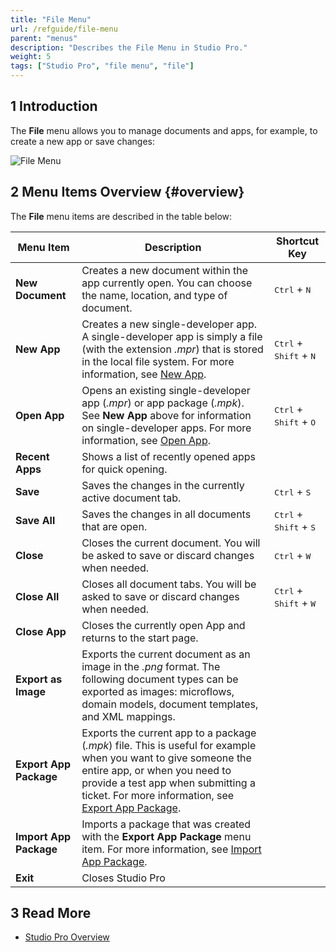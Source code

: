 ```yaml
---
title: "File Menu"
url: /refguide/file-menu
parent: "menus"
description: "Describes the File Menu in Studio Pro."
weight: 5
tags: ["Studio Pro", "file menu", "file"]
---
```


## 1 Introduction

The **File** menu allows you to manage documents and apps, for example, to create a new app or save changes:

![File Menu](/attachments/refguide/modeling/menus/file-menu/file-menu.png)


## 2 Menu Items Overview {#overview}

The **File** menu items are described in the table below:

| Menu Item                  | Description                                                  | Shortcut Key                                      |
| -------------------------- | ------------------------------------------------------------ | ------------------------------------------------- |
| **New Document**           | Creates a new document within the app currently open. You can choose the name, location, and type of document. | <kbd>Ctrl</kbd> + <kbd>N</kbd>                    |
| **New App**            | Creates a new single-developer app. A single-developer app is simply a file (with the extension *.mpr*) that is stored in the local file system. For more information, see [New App](new-project). | <kbd>Ctrl</kbd> + <kbd>Shift</kbd> + <kbd>N</kbd> |
| **Open App**           | Opens an existing single-developer app (*.mpr*) or app package (*.mpk*). See **New App** above for information on single-developer apps. For more information, see [Open App](open-app-dialog). | <kbd>Ctrl</kbd> + <kbd>Shift</kbd> + <kbd>O</kbd> |
| **Recent Apps**        | Shows a list of recently opened apps for quick opening.  |                                                   |
| **Save**                   | Saves the changes in the currently active document tab.      | <kbd>Ctrl</kbd> + <kbd>S</kbd>                    |
| **Save All**               | Saves the changes in all documents that are open.            | <kbd>Ctrl</kbd> + <kbd>Shift</kbd> + <kbd>S</kbd> |
| **Close**                  | Closes the current document. You will be asked to save or discard changes when needed. | <kbd>Ctrl</kbd> + <kbd>W</kbd>                    |
| **Close All**              | Closes all document tabs. You will be asked to save or discard changes when needed. | <kbd>Ctrl</kbd> + <kbd>Shift</kbd> + <kbd>W</kbd> |
| **Close App**          | Closes the currently open App and returns to the start page. |                                                   |
| **Export as Image**        | Exports the current document as an image in the *.png* format. The following document types can be exported as images: microflows, domain models, document templates, and XML mappings. |                                                   |
| **Export App Package** | Exports the current app to a package (*.mpk*) file. This is useful for example when you want to give someone the entire app, or when you need to provide a test app when submitting a ticket. For more information, see [Export App Package](export-project-package-dialog). |                                                   |
| **Import App Package** | Imports a package that was created with the **Export App Package** menu item. For more information, see [Import App Package](import-project-package-dialog). |                                                   |
| **Exit**                   | Closes Studio Pro                                            |                                                   |

## 3 Read More

* [Studio Pro Overview](studio-pro-overview)
